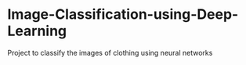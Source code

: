 # Image-Classification-using-Deep-Learning
Project to classify the images of clothing using neural networks
